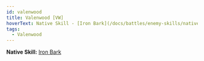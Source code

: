 ```yaml
---
id: valenwood
title: Valenwood [VW]
hoverText: Native Skill - [Iron Bark](/docs/battles/enemy-skills/native-skills/iron-bark)
tags:
  - Valenwood
---
```


**Native Skill:** [Iron Bark](/docs/battles/enemy-skills/native-skills/iron-bark)
